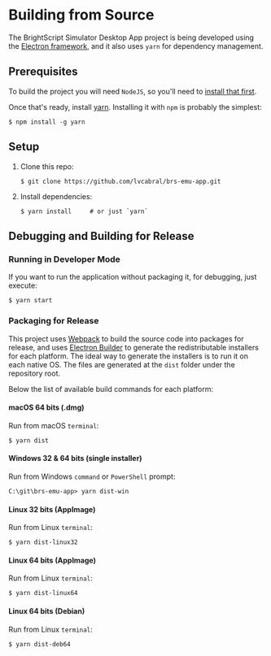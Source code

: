 # Building from Source
The BrightScript Simulator Desktop App project is being developed using the [Electron framework](https://electronjs.org/), and it also uses `yarn` for dependency management.

## Prerequisites
To build the project you will need `NodeJS`, so you'll need to [install that first](https://nodejs.org).

Once that's ready, install [yarn](https://yarnpkg.com).  Installing it with `npm` is probably the simplest:

```shell
$ npm install -g yarn
```
## Setup
1. Clone this repo:
   ```
   $ git clone https://github.com/lvcabral/brs-emu-app.git
   ```

2. Install dependencies:
    ```shell
    $ yarn install     # or just `yarn`
    ```

## Debugging and Building for Release
### Running in Developer Mode

If you want to run the application without packaging it, for debugging, just execute:

```shell
$ yarn start
```

### Packaging for Release

This project uses [Webpack](https://webpack.js.org/) to build the source code into packages for release, and uses [Electron Builder](https://www.electron.build/) to generate the redistributable installers for each platform. The ideal way to generate the installers is to run it on each native OS. The files are generated at the `dist` folder under the repository root.

Below the list of available build commands for each platform:

#### macOS 64 bits (.dmg)

Run from macOS `terminal`:
```shell
$ yarn dist
```
#### Windows 32 & 64 bits (single installer)

Run from Windows `command` or `PowerShell` prompt:
```shell
C:\git\brs-emu-app> yarn dist-win
```
#### Linux 32 bits (AppImage)

Run from Linux `terminal`:
```shell
$ yarn dist-linux32
```
#### Linux 64 bits (AppImage)

Run from Linux `terminal`:
```shell
$ yarn dist-linux64
```
#### Linux 64 bits (Debian)

Run from Linux `terminal`:
```shell
$ yarn dist-deb64
```
